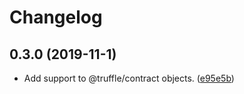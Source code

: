 # Changelog

## 0.3.0 (2019-11-1)
 * Add support to @truffle/contract objects. ([e95e5b](https://github.com/OpenZeppelin/openzeppelin-contract-loader/commit/e95e5b3499ae1cd55821be5073e1e43e52d9f976))
